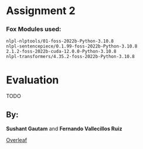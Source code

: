 # Assignment 2
### Fox Modules used:
```
nlpl-nlptools/01-foss-2022b-Python-3.10.8
nlpl-sentencepiece/0.1.99-foss-2022b-Python-3.10.8
2.1.2-foss-2022b-cuda-12.0.0-Python-3.10.8
nlpl-transformers/4.35.2-foss-2022b-Python-3.10.8
```
# Evaluation
TODO

## By:
**Sushant Gautam** and **Fernando Vallecillos Ruiz**

[Overleaf](https://www.overleaf.com/read/dcspmfcnztbp#3a9cdd)
